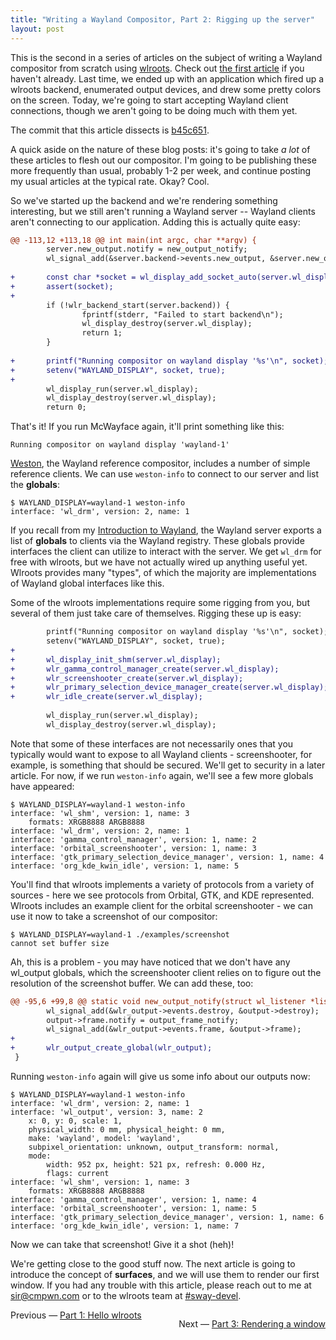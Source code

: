 ```yaml
---
title: "Writing a Wayland Compositor, Part 2: Rigging up the server"
layout: post
---
```


This is the second in a series of articles on the subject of writing a Wayland
compositor from scratch using [wlroots](https://github.com/swaywm/wlroots).
Check out [the first article](/2018/02/17/Writing-a-Wayland-compositor-1.html)
if you haven't already. Last time, we ended up with an application which fired
up a wlroots backend, enumerated output devices, and drew some pretty colors on
the screen. Today, we're going to start accepting Wayland client connections,
though we aren't going to be doing much with them yet.

The commit that this article dissects is
[b45c651](https://github.com/SirCmpwn/mcwayland/commit/b45c651).

A quick aside on the nature of these blog posts: it's going to take *a lot* of
these articles to flesh out our compositor. I'm going to be publishing these
more frequently than usual, probably 1-2 per week, and continue posting my usual
articles at the typical rate. Okay? Cool.

So we've started up the backend and we're rendering something interesting, but
we still aren't running a Wayland server -- Wayland clients aren't connecting to
our application. Adding this is actually quite easy:

```diff
@@ -113,12 +113,18 @@ int main(int argc, char **argv) {
        server.new_output.notify = new_output_notify;
        wl_signal_add(&server.backend->events.new_output, &server.new_output);
 
+       const char *socket = wl_display_add_socket_auto(server.wl_display);
+       assert(socket);
+
        if (!wlr_backend_start(server.backend)) {
                fprintf(stderr, "Failed to start backend\n");
                wl_display_destroy(server.wl_display);
                return 1;
        }
 
+       printf("Running compositor on wayland display '%s'\n", socket);
+       setenv("WAYLAND_DISPLAY", socket, true);
+
        wl_display_run(server.wl_display);
        wl_display_destroy(server.wl_display);
        return 0;
```

That's it! If you run McWayface again, it'll print something like this:

```
Running compositor on wayland display 'wayland-1'
```

[Weston](https://cgit.freedesktop.org/wayland/weston/), the Wayland reference
compositor, includes a number of simple reference clients. We can use
`weston-info` to connect to our server and list the **globals**:

```
$ WAYLAND_DISPLAY=wayland-1 weston-info
interface: 'wl_drm', version: 2, name: 1
```

If you recall from my [Introduction to
Wayland](/2017/06/10/Introduction-to-Wayland.html), the Wayland server exports a
list of **globals** to clients via the Wayland registry. These globals provide
interfaces the client can utilize to interact with the server. We get `wl_drm`
for free with wlroots, but we have not actually wired up anything useful yet.
Wlroots provides many "types", of which the majority are implementations of
Wayland global interfaces like this.

Some of the wlroots implementations require some rigging from you, but several
of them just take care of themselves. Rigging these up is easy:

```diff
        printf("Running compositor on wayland display '%s'\n", socket);
        setenv("WAYLAND_DISPLAY", socket, true);
+
+       wl_display_init_shm(server.wl_display);
+       wlr_gamma_control_manager_create(server.wl_display);
+       wlr_screenshooter_create(server.wl_display);
+       wlr_primary_selection_device_manager_create(server.wl_display);
+       wlr_idle_create(server.wl_display);
 
        wl_display_run(server.wl_display);
        wl_display_destroy(server.wl_display);
```

Note that some of these interfaces are not necessarily ones that you typically
would want to expose to all Wayland clients - screenshooter, for example, is
something that should be secured. We'll get to security in a later article. For
now, if we run `weston-info` again, we'll see a few more globals have appeared:

```
$ WAYLAND_DISPLAY=wayland-1 weston-info
interface: 'wl_shm', version: 1, name: 3
	formats: XRGB8888 ARGB8888
interface: 'wl_drm', version: 2, name: 1
interface: 'gamma_control_manager', version: 1, name: 2
interface: 'orbital_screenshooter', version: 1, name: 3
interface: 'gtk_primary_selection_device_manager', version: 1, name: 4
interface: 'org_kde_kwin_idle', version: 1, name: 5
```

You'll find that wlroots implements a variety of protocols from a variety of
sources - here we see protocols from Orbital, GTK, and KDE represented. Wlroots
includes an example client for the orbital screenshooter - we can use it now to
take a screenshot of our compositor:

```
$ WAYLAND_DISPLAY=wayland-1 ./examples/screenshot
cannot set buffer size
```

Ah, this is a problem - you may have noticed that we don't have any wl_output
globals, which the screenshooter client relies on to figure out the resolution
of the screenshot buffer. We can add these, too:

```diff
@@ -95,6 +99,8 @@ static void new_output_notify(struct wl_listener *listener, void *data) {
        wl_signal_add(&wlr_output->events.destroy, &output->destroy);
        output->frame.notify = output_frame_notify;
        wl_signal_add(&wlr_output->events.frame, &output->frame);
+
+       wlr_output_create_global(wlr_output);
 }
```

Running `weston-info` again will give us some info about our outputs now:

```
$ WAYLAND_DISPLAY=wayland-1 weston-info
interface: 'wl_drm', version: 2, name: 1
interface: 'wl_output', version: 3, name: 2
	x: 0, y: 0, scale: 1,
	physical_width: 0 mm, physical_height: 0 mm,
	make: 'wayland', model: 'wayland',
	subpixel_orientation: unknown, output_transform: normal,
	mode:
		width: 952 px, height: 521 px, refresh: 0.000 Hz,
		flags: current
interface: 'wl_shm', version: 1, name: 3
	formats: XRGB8888 ARGB8888
interface: 'gamma_control_manager', version: 1, name: 4
interface: 'orbital_screenshooter', version: 1, name: 5
interface: 'gtk_primary_selection_device_manager', version: 1, name: 6
interface: 'org_kde_kwin_idle', version: 1, name: 7
```

Now we can take that screenshot! Give it a shot (heh)!

We're getting close to the good stuff now. The next article is going to
introduce the concept of **surfaces**, and we will use them to render our first
window. If you had any trouble with this article, please reach out to me at
[sir@cmpwn.com](mailto:sir@cmpwn.com) or to the wlroots team at
[#sway-devel](http://webchat.freenode.net/?channels=sway-devel&uio=d4).

<p style="float: right">
    Next &mdash;
    <a href="/2018/02/28/Writing-a-wayland-compositor-part-3.html">
        Part 3: Rendering a window
    </a>
</p>
<p>
    Previous &mdash;
    <a href="/2018/02/17/Writing-a-Wayland-compositor-1.html">
        Part 1: Hello wlroots
    </a>
</p>
